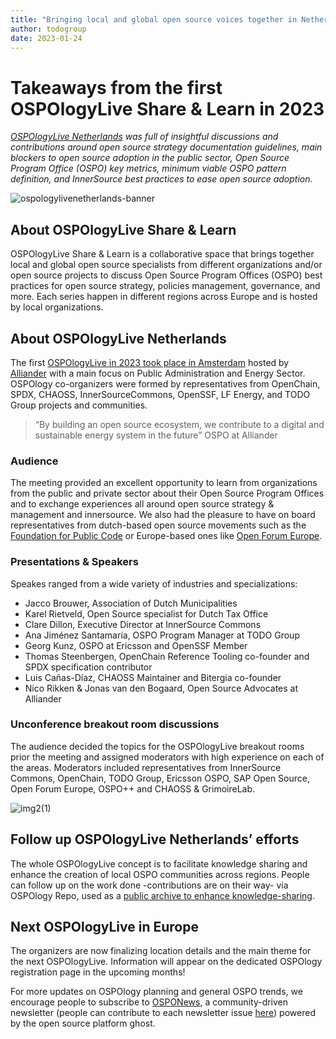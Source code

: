 ```yaml
---
title: "Bringing local and global open source voices together in Netherlands"
author: todogroup
date: 2023-01-24
---
```


# Takeaways from the first OSPOlogyLive Share & Learn in 2023

*[OSPOlogyLive Netherlands](https://community.linuxfoundation.org/events/details/lfhq-ospology-european-chapter-presents-ospologylive-share-learn-netherlands/) 
was full of insightful discussions and contributions around open source strategy documentation guidelines, 
main blockers to open source adoption in the public sector, Open Source Program Office (OSPO) key metrics, 
minimum viable OSPO pattern definition, and InnerSource best practices to ease open source adoption.*


![ospologylivenetherlands-banner](https://user-images.githubusercontent.com/43671777/214576773-a0c9ae67-69e1-423f-92e3-2bb3d1181992.jpg)


## About OSPOlogyLive Share & Learn 

OSPOlogyLive Share & Learn is a collaborative space that brings together local and global open source specialists 
from different organizations and/or open source projects to discuss Open Source Program Offices (OSPO) best 
practices for open source strategy, policies management, governance, and more. Each series happen in different 
regions across Europe and is hosted by local organizations. 

## About OSPOlogyLive Netherlands

The first [OSPOlogyLive in 2023 took place in Amsterdam](https://community.linuxfoundation.org/events/details/lfhq-ospology-european-chapter-presents-ospologylive-share-learn-netherlands/) 
hosted by [Alliander](https://www.alliander.com/en/open-source/) with a main focus on Public Administration and Energy 
Sector. OSPOlogy co-organizers were formed by representatives from OpenChain, SPDX, CHAOSS, InnerSourceCommons, OpenSSF, LF Energy, 
and TODO Group projects and communities.

> “By building an open source ecosystem, we contribute to a digital and sustainable energy system in the future” 
> OSPO at Alliander

### Audience

The meeting provided an excellent opportunity to learn from organizations from the public and private sector about their 
Open Source Program Offices and to exchange experiences all around open source strategy & management and innersource. 
We also had the pleasure to have on board representatives from dutch-based open source movements such as the 
[Foundation for Public Code](https://publiccode.net/) or Europe-based ones like [Open Forum Europe](https://openforumeurope.org/).

### Presentations & Speakers

Speakes ranged from a wide variety of industries and specializations:

* Jacco Brouwer, Association of Dutch Municipalities 
* Karel Rietveld, Open Source specialist for Dutch Tax Office
* Clare Dillon, Executive Director at InnerSource Commons
* Ana Jiménez Santamaría, OSPO Program Manager at TODO Group 
* Georg Kunz, OSPO at Ericsson and OpenSSF Member
* Thomas Steenbergen, OpenChain Reference Tooling co-founder and SPDX specification contributor
* Luis Cañas-Díaz, CHAOSS Maintainer and Bitergia co-founder
* Nico Rikken & Jonas van den Bogaard, Open Source Advocates at Alliander

### Unconference breakout room discussions

The audience decided the topics for the OSPOlogyLive breakout rooms prior the meeting and assigned 
moderators with high experience on each of the areas. Moderators included representatives from InnerSource 
Commons, OpenChain, TODO Group, Ericsson OSPO, SAP Open Source, Open Forum Europe, OSPO++ and CHAOSS & GrimoireLab.

![img2(1)](https://user-images.githubusercontent.com/43671777/214574675-022b7d61-5f16-478a-aed9-9173939977ed.png)

## Follow up OSPOlogyLive Netherlands’ efforts

The whole OSPOlogyLive concept is to facilitate knowledge sharing and enhance the creation of local OSPO 
communities across regions. People can follow up on the work done -contributions are on their way- via OSPOlogy Repo, 
used as a [public archive to enhance knowledge-sharing](https://github.com/todogroup/ospology/tree/main/ospology-live/2023-january-netherlands).

## Next OSPOlogyLive in Europe

The organizers are now finalizing location details and the main theme for the next OSPOlogyLive. Information will appear 
on the dedicated OSPOlogy registration page in the upcoming months!

For more updates on OSPOlogy planning and general OSPO trends, we encourage people to subscribe to [OSPONews](https://ospo-news.ghost.io/), a 
community-driven newsletter (people can contribute to each newsletter issue [here](https://github.com/todogroup/ospology/tree/main/newsletter#how-to-contribute-to-osponews)) 
powered by the open source platform ghost.






